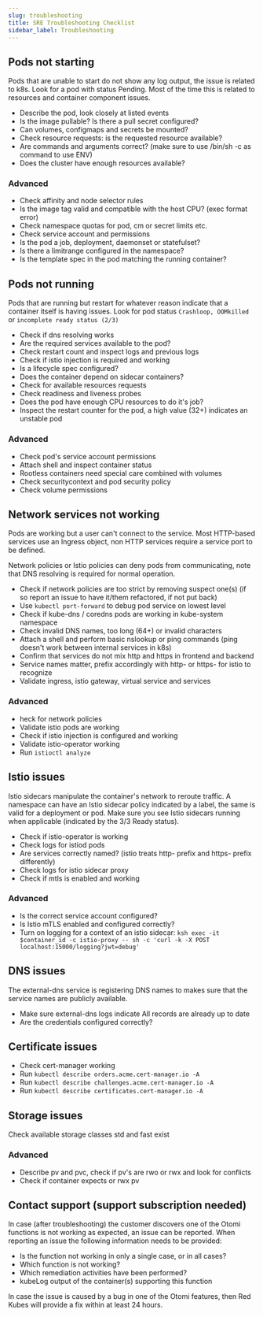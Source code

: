 ```yaml
---
slug: troubleshooting
title: SRE Troubleshooting Checklist
sidebar_label: Troubleshooting
---
```


## Pods not starting

Pods that are unable to start do not show any log output, the issue is related to k8s. Look for a pod with status Pending. Most of the time this is related to resources and container component issues.

- Describe the pod, look closely at listed events
- Is the image pullable? Is there a pull secret configured?
- Can volumes, configmaps and secrets be mounted?
- Check resource requests: is the requested resource available?
- Are commands and arguments correct? (make sure to use /bin/sh -c as command to use ENV)
- Does the cluster have enough resources available?

### Advanced

- Check affinity and node selector rules
- Is the image tag valid and compatible with the host CPU? (exec format error)
- Check namespace quotas for pod, cm or secret limits etc.
- Check service account and permissions
- Is the pod a job, deployment, daemonset or statefulset?
- Is there a limitrange configured in the namespace?
- Is the template spec in the pod matching the running container?

## Pods not running

Pods that are running but restart for whatever reason indicate that a container itself is having issues. Look for pod status `Crashloop, OOMkilled` or `incomplete ready status (2/3)`

- Check if dns resolving works
- Are the required services available to the pod?
- Check restart count and inspect logs and previous logs
- Check if istio injection is required and working
- Is a lifecycle spec configured?
- Does the container depend on sidecar containers?
- Check for available resources requests
- Check readiness and liveness probes
- Does the pod have enough CPU resources to do it's job?
- Inspect the restart counter for the pod, a high value (32+) indicates an unstable pod

### Advanced

- Check pod's service account permissions
- Attach shell and inspect container status
- Rootless containers need special care combined with volumes
- Check securitycontext and pod security policy
- Check volume permissions

## Network services not working

Pods are working but a user can't connect to the service. Most HTTP-based services use an Ingress object, non HTTP services require a service port to be defined.

Network policies or Istio policies can deny pods from communicating, note that DNS resolving is required for normal operation.

- Check if network policies are too strict by removing suspect one(s) (if so report an issue to have it/them refactored, if not put back)
- Use `kubectl port-forward` to debug pod service on lowest level
- Check if kube-dns / coredns pods are working in kube-system namespace
- Check invalid DNS names, too long (64+) or invalid characters
- Attach a shell and perform basic nslookup or ping commands (ping doesn't work between internal services in k8s)
- Confirm that services do not mix http and https in frontend and backend
- Service names matter, prefix accordingly with http- or https- for istio to recognize
- Validate ingress, istio gateway, virtual service and services

### Advanced

- heck for network policies
- Validate istio pods are working
- Check if istio injection is configured and working
- Validate istio-operator working
- Run `istioctl analyze`

## Istio issues

Istio sidecars manipulate the container's network to reroute traffic. A namespace can have an Istio sidecar policy indicated by a label, the same is valid for a deployment or pod. Make sure you see Istio sidecars running when applicable (indicated by the 3/3 Ready status).

- Check if istio-operator is working
- Check logs for istiod pods
- Are services correctly named? (istio treats http- prefix and https- prefix differently)
- Check logs for istio sidecar proxy
- Check if mtls is enabled and working

### Advanced

- Is the correct service account configured?
- Is Istio mTLS enabled and configured correctly?
- Turn on logging for a context of an istio sidecar: `ksh exec -it $container_id -c istio-proxy -- sh -c 'curl -k -X POST localhost:15000/logging?jwt=debug'`

## DNS issues

The external-dns service is registering DNS names to makes sure that the service names are publicly available.

- Make sure external-dns logs indicate All records are already up to date
- Are the credentials configured correctly?

## Certificate issues

- Check cert-manager working
- Run `kubectl describe orders.acme.cert-manager.io -A`
- Run `kubectl describe challenges.acme.cert-manager.io -A`
- Run `kubectl describe certificates.cert-manager.io -A`

## Storage issues

Check available storage classes std and fast exist

### Advanced

- Describe pv and pvc, check if pv's are rwo or rwx and look for conflicts
- Check if container expects or rwx pv

## Contact support (support subscription needed)

In case (after troubleshooting) the customer discovers one of the Otomi functions is not working as expected, an issue can be reported. When reporting an issue the following information needs to be provided:

- Is the function not working in only a single case, or in all cases?
- Which function is not working?
- Which remediation activities have been performed?
- kubeLog output of the container(s) supporting this function

In case the issue is caused by a bug in one of the Otomi features, then Red Kubes will provide a fix within at least 24 hours.
